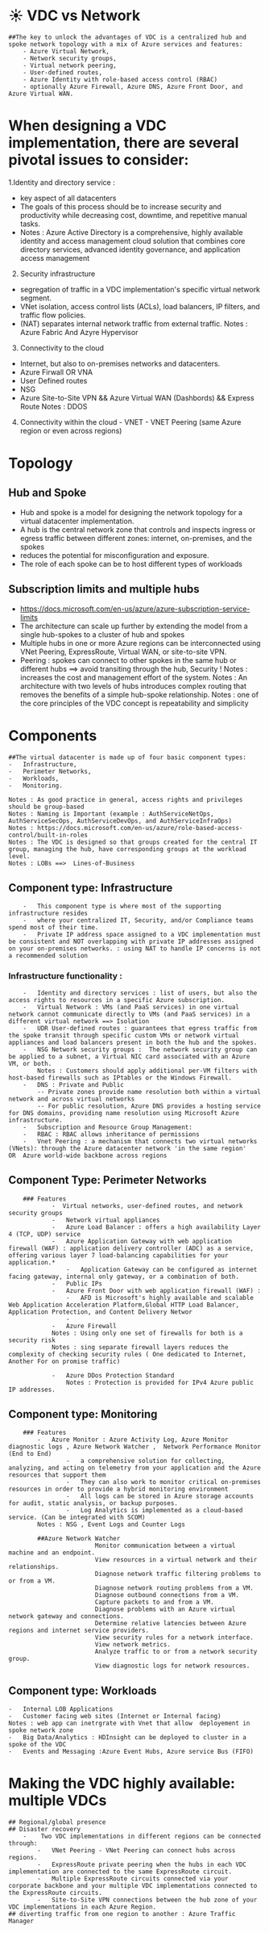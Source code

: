 # :sunny: VDC vs Network
	##The key to unlock the advantages of VDC is a centralized hub and spoke network topology with a mix of Azure services and features:
		- Azure Virtual Network,
		- Network security groups,
		- Virtual network peering,
		- User-defined routes, 
		- Azure Identity with role-based access control (RBAC) 
		- optionally Azure Firewall, Azure DNS, Azure Front Door, and Azure Virtual WAN.

# When designing a VDC implementation, there are several pivotal issues to consider:
1.Identity and directory service :
  - key aspect of all datacenters
  - The goals of this process should be to increase security and productivity while decreasing cost, downtime, and repetitive manual tasks.
  - Notes : Azure Active Directory is a comprehensive, highly available identity and access management cloud solution that combines core directory services, advanced identity governance, and application access management
2. Security infrastructure
 - segregation of traffic in a VDC implementation's specific virtual network segment.
 - VNet isolation, access control lists (ACLs), load balancers, IP filters, and traffic flow policies.
 - (NAT) separates internal network traffic from external traffic.
 Notes : Azure Fabric  And  Azyre Hypervisor
3. Connectivity to the cloud
  -  Internet, but also to on-premises networks and datacenters.
  - Azure Firwall  OR  VNA 
  - User Defined routes
  - NSG
  -  Azure Site-to-Site VPN  && Azure Virtual WAN (Dashbords) && Express Route
  Notes : DDOS
  4. Connectivity within the cloud
    - VNET
    - VNET Peering (same Azure region or even across regions)

# Topology
## Hub and Spoke
- Hub and spoke is a model for designing the network topology for a virtual datacenter implementation.
- A hub is the central network zone that controls and inspects ingress or egress traffic between different zones: internet, on-premises, and the spokes
- reduces the potential for misconfiguration and exposure.
- The role of each spoke can be to host different types of workloads

## Subscription limits and multiple hubs 
- https://docs.microsoft.com/en-us/azure/azure-subscription-service-limits
- The architecture can scale up further by extending the model from a single hub-spokes to a cluster of hub and spokes
- Multiple hubs in one or more Azure regions can be interconnected using VNet Peering, ExpressRoute, Virtual WAN, or site-to-site VPN.
- Peering : spokes can connect to other spokes in the same hub or different hubs ==> avoid transiting through the hub, Security !
Notes :  increases the cost and management effort of the system. 
Notes :  An architecture with two levels of hubs introduces complex routing that removes the benefits of a simple hub-spoke relationship.
Notes :  one of the core principles of the VDC concept is repeatability and simplicity

# Components
	##The virtual datacenter is made up of four basic component types: 
	-	Infrastructure,
	-	Perimeter Networks,
	- 	Workloads,
	- 	Monitoring.

	Notes : As good practice in general, access rights and privileges should be group-based
	Notes : Naming is Important (example : AuthServiceNetOps, AuthServiceSecOps, AuthServiceDevOps, and AuthServiceInfraOps)
	Notes : https://docs.microsoft.com/en-us/azure/role-based-access-control/built-in-roles
	Notes : The VDC is designed so that groups created for the central IT group, managing the hub, have corresponding groups at the workload level. 
	Notes : LOBs ==>  Lines-of-Business 


## Component type: Infrastructure

		-	This component type is where most of the supporting infrastructure resides
		-	where your centralized IT, Security, and/or Compliance teams spend most of their time.
		-	Private IP address space assigned to a VDC implementation must be consistent and NOT overlapping with private IP addresses assigned on your on-premises networks. : using NAT to handle IP concerns is not a recommended solution
		
### Infrastructure functionality :
		- 	Identity and directory services : list of users, but also the access rights to resources in a specific Azure subscription.
		-	Virtual Network : VMs (and PaaS services) in one virtual network cannot communicate directly to VMs (and PaaS services) in a different virtual network ==> Isolation
		-	UDR User-defined routes : guarantees that egress traffic from the spoke transit through specific custom VMs or network virtual appliances and load balancers present in both the hub and the spokes.
		-	NSG Network security groups :  The network security group can be applied to a subnet, a Virtual NIC card associated with an Azure VM, or both.
			Notes : Customers should apply additional per-VM filters with host-based firewalls such as IPtables or the Windows Firewall.
		-	DNS : Private and Public 
			-- Private zones provide name resolution both within a virtual network and across virtual networks
			-- For public resolution, Azure DNS provides a hosting service for DNS domains, providing name resolution using Microsoft Azure infrastructure.		
		-	Subscription and Resource Group Management:
		-	RBAC : RBAC allows inheritance of permissions
		-	Vnet Peering : a mechanism that connects two virtual networks (VNets): through the Azure datacenter network 'in the same region'   OR  Azure world-wide backbone across regions
		
## Component Type: Perimeter Networks		
		### Features
				-  Virtual networks, user-defined routes, and network security groups
				-	Network virtual appliances
				-	Azure Load Balancer : offers a high availability Layer 4 (TCP, UDP) service
				-	Azure Application Gateway with web application firewall (WAF) : application delivery controller (ADC) as a service, offering various layer 7 load-balancing capabilities for your application.*
					-	Application Gateway can be configured as internet facing gateway, internal only gateway, or a combination of both.
				-	Public IPs
				-	Azure Front Door with web application firewall (WAF) :
					-	AFD is Microsoft's highly available and scalable Web Application Acceleration Platform,Global HTTP Load Balancer, Application Protection, and Content Delivery Networ
					-	
				-	Azure Firewall
				Notes : Using only one set of firewalls for both is a security risk
				Notes : sing separate firewall layers reduces the complexity of checking security rules ( One dedicated to Internet, Another For on promise traffic)
				
				-	Azure DDos Protection Standard
					Notes : Protection is provided for IPv4 Azure public IP addresses.

## Component type: Monitoring
		### Features
			-	Azure Monitor : Azure Activity Log, Azure Monitor diagnostic logs , Azure Network Watcher ,  Network Performance Monitor (End to End)
					-	a comprehensive solution for collecting, analyzing, and acting on telemetry from your application and the Azure resources that support them
					-	They can also work to monitor critical on-premises resources in order to provide a hybrid monitoring environment
					-	All logs can be stored in Azure storage accounts for audit, static analysis, or backup purposes.
					-	Log Analytics is implemented as a cloud-based service. (Can be integrated with SCOM)
			Notes : NSG , Event Logs and Counter Logs

			##Azure Network Watcher 
							Monitor communication between a virtual machine and an endpoint.
    						View resources in a virtual network and their relationships.
    						Diagnose network traffic filtering problems to or from a VM.
    						Diagnose network routing problems from a VM.
    						Diagnose outbound connections from a VM.
    						Capture packets to and from a VM.
    						Diagnose problems with an Azure virtual network gateway and connections.
    						Determine relative latencies between Azure regions and internet service providers.
    						View security rules for a network interface.
    						View network metrics.
    						Analyze traffic to or from a network security group.
    						View diagnostic logs for network resources.

## Component type: Workloads
	-	Internal LOB Applications
	-	Customer facing web sites (Internet or Internal facing)
	Notes : web app can inetrgrate with Vnet that allow  deployement in spoke network zone
	-	Big Data/Analytics : HDInsight can be deployed to cluster in a spoke of the VDC
	-	Events and Messaging :Azure Event Hubs, Azure service Bus (FIFO)
	
# Making the VDC highly available: multiple VDCs
	## Regional/global presence
	## Disaster recovery
		-	 Two VDC implementations in different regions can be connected through:
			-	VNet Peering - VNet Peering can connect hubs across regions.
    		-	ExpressRoute private peering when the hubs in each VDC implementation are connected to the same ExpressRoute circuit.
    		-	Multiple ExpressRoute circuits connected via your corporate backbone and your multiple VDC implementations connected to the ExpressRoute circuits.
    		-	Site-to-Site VPN connections between the hub zone of your VDC implementations in each Azure Region.
	## diverting traffic from one region to another : Azure Traffic Manager 